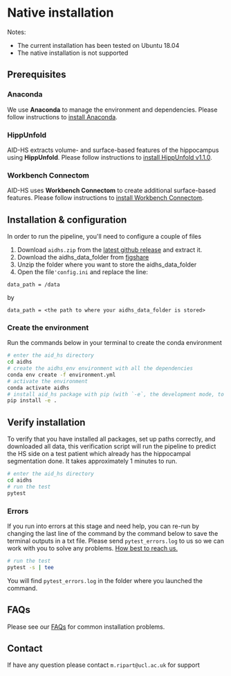 # Native installation

Notes:
- The current installation has been tested on Ubuntu 18.04
- The native installation is not supported 

## Prerequisites

### Anaconda

We use **Anaconda** to manage the environment and dependencies. Please follow instructions to [install Anaconda](https://docs.anaconda.com/anaconda/install).

### HippUnfold

AID-HS extracts volume- and surface-based features of the hippocampus using **HippUnfold**. Please follow instructions to [install HippUnfold v1.1.0](https://github.com/khanlab/hippunfold/releases/tag/v1.1.0).

### Workbench Connectom
AID-HS uses **Workbench Connectom** to create additional surface-based features. Please follow instructions to [install Workbench Connectom](https://www.humanconnectome.org/software/get-connectome-workbench).

## Installation & configuration
In order to run the pipeline, you'll need to configure a couple of files

1. Download `aidhs.zip` from the [latest github release](https://github.com/MELDProject/aidhs/releases/latest) and extract it.
2. Download the aidhs_data_folder from [figshare](https://figshare.com/s/48c92b1b53f8f0c67dec)
3. Unzip the folder where you want to store the aidhs_data_folder
4. Open the file`'config.ini` and replace the line:
```
data_path = /data
```
by 
```
data_path = <the path to where your aidhs_data_folder is stored>
```

### Create the environment

Run the commands below in your terminal to create the conda environment

``` bash
# enter the aid_hs directory
cd aidhs
# create the aidhs_env environment with all the dependencies 
conda env create -f environment.yml
# activate the environment
conda activate aidhs
# install aid_hs package with pip (with `-e`, the development mode, to allow changes in the code to be immediately visible in the installation)
pip install -e .
```

## Verify installation
To verify that you have installed all packages, set up paths correctly, and downloaded all data, this verification script will run the pipeline to predict the HS side on a test patient which already has the hippocampal segmentation done. It takes approximately 1 minutes to run.

```bash
# enter the aid_hs directory
cd aidhs
# run the test
pytest
```

### Errors
If you run into errors at this stage and need help, you can re-run by changing the last line of the command by the command below to save the terminal outputs in a txt file. Please send `pytest_errors.log` to us so we can work with you to solve any problems. [How best to reach us.](#contact)

```bash
# run the test
pytest -s | tee 
```

You will find `pytest_errors.log` in the folder where you launched the command. 

## FAQs
Please see our [FAQs](https://aid-hs.readthedocs.io/en/latest/FAQs.html) for common installation problems.

## Contact

If have any question please contact `m.ripart@ucl.ac.uk` for support